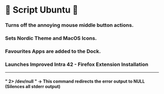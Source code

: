 # 🌟 Script Ubuntu 🌟

### Turns off the annoying mouse middle button actions.

### Sets Nordic Theme and MacOS Icons.

### Favourites Apps are added to the Dock.

### Launches Improved Intra 42 - Firefox Extension Installation

-------------

#### " 2> /dev/null " -> This command redirects the error output to NULL (Silences all stderr output)
